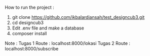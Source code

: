 How to run the project :
1. git clone https://github.com/ikbalardiansah/test_designcub3.git
2. cd designcub3
3. Edit .env file and make a database
4. composer install

Note :
Tugas 1 Route : localhost:8000/lokasi
Tugas 2 Route : localhost:8000/subscribe
